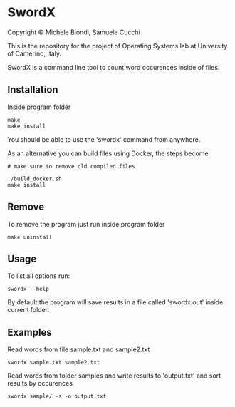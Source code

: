 # SwordX

Copyright © Michele Biondi, Samuele Cucchi

This is the repository for the project of Operating Systems lab at University of Camerino, Italy.

SwordX is a command line tool to count word occurences inside of files.

## Installation
Inside program folder

```shell
make
make install
```

You should be able to use the 'swordx' command from anywhere.

As an alternative you can build files using Docker, the steps become:
```shell
# make sure to remove old compiled files

./build_docker.sh
make install
```

## Remove

To remove the program just run inside program folder

```shell
make uninstall
```

## Usage

To list all options run:

```shell
swordx --help
```
By default the program will save results in a file called 'swordx.out' inside current folder.

## Examples

Read words from file sample.txt and sample2.txt
```shell
swordx sample.txt sample2.txt
```

Read words from folder samples and write results to 'output.txt' and sort results by occurences
```shell
swordx sample/ -s -o output.txt
```

